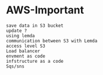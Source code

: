 # AWS-Important

```console
save data in S3 bucket
update ?
using lemda
communication between S3 with Lemda
access level S3
Load balancer
envment as code
infstructure as a code
Sqs/sns
```
